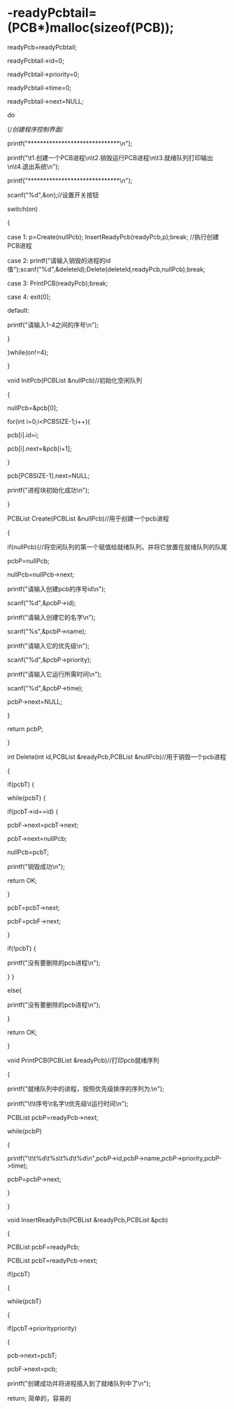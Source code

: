 # -readyPcbtail=(PCB*)malloc(sizeof(PCB));

readyPcb=readyPcbtail;

readyPcbtail->id=0;

readyPcbtail->priority=0;

readyPcbtail->time=0;

readyPcbtail->next=NULL;

do

{/*创建程序控制界面*/

printf("******************************\n");

printf("\t1.创建一个PCB进程\n\t2.销毁运行PCB进程\n\t3.就绪队列打印输出\n\t4.退出系统\n");

printf("******************************\n");

scanf("%d",&on);//设置开关按钮

switch(on)

{

case 1: p=Create(nullPcb); InsertReadyPcb(readyPcb,p);break; //执行创建PCB进程

case 2: printf("请输入销毁的进程的id值");scanf("%d",&deleteId);Delete(deleteId,readyPcb,nullPcb);break;

case 3: PrintPCB(readyPcb);break;

case 4: exit(0);

default:

printf("请输入1-4之间的序号\n");

}

}while(on!=4);

}

void InitPcb(PCBList &nullPcb)//初始化空闲队列

{

nullPcb=&pcb[0];

for(int i=0;i<PCBSIZE-1;i++){

pcb[i].id=i;

pcb[i].next=&pcb[i+1];

}

pcb[PCBSIZE-1].next=NULL;

printf("进程块初始化成功\n");

}

PCBList Create(PCBList &nullPcb)//用于创建一个pcb进程

{

if(nullPcb){//将空闲队列的第一个赋值给就绪队列，并将它放置在就绪队列的队尾

pcbP=nullPcb;

nullPcb=nullPcb->next;

printf("请输入创建pcb的序号id\n");

scanf("%d",&pcbP->id);

printf("请输入创建它的名字\n");

scanf("%s",&pcbP->name);

printf("请输入它的优先级\n");

scanf("%d",&pcbP->priority);

printf("请输入它运行所需时间\n");

scanf("%d",&pcbP->time);

pcbP->next=NULL;

}

return pcbP;

}

int Delete(int id,PCBList &readyPcb,PCBList &nullPcb)//用于销毁一个pcb进程

{

if(pcbT) {

while(pcbT) {

if(pcbT->id==id) {

pcbF->next=pcbT->next;

pcbT->next=nullPcb;

nullPcb=pcbT;

printf("销毁成功\n");

return OK;

}

pcbT=pcbT->next;

pcbF=pcbF->next;

}

if(!pcbT) {

printf("没有要删除的pcb进程\n");

} }

else{

printf("没有要删除的pcb进程\n");

}

return OK;

}

void PrintPCB(PCBList &readyPcb)//打印pcb就绪序列

{

printf("就绪队列中的进程，按照优先级排序的序列为:\n");

printf("\t\t序号\t名字\t优先级\t运行时间\n");

PCBList pcbP=readyPcb->next;

while(pcbP)

{

printf("\t\t%d\t%s\t%d\t%d\n",pcbP->id,pcbP->name,pcbP->priority,pcbP->time);

pcbP=pcbP->next;

}

}

void InsertReadyPcb(PCBList &readyPcb,PCBList &pcb)

{

PCBList pcbF=readyPcb;

PCBList pcbT=readyPcb->next;

if(pcbT)

{

while(pcbT)

{

if(pcbT->priority<pcb->priority)

{

pcb->next=pcbT;

pcbF->next=pcb;

printf("创建成功并将进程插入到了就绪队列中了\n");

return;
简单的，容易的

